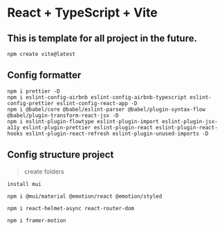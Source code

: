 # React + TypeScript + Vite

## This is template for all project in the future.

```
npm create vite@latest

```

## Config formatter

```
npm i prettier -D
npm i eslint-config-airbnb eslint-config-airbnb-typescript eslint-config-prettier eslint-config-react-app -D
npm i @babel/core @babel/eslint-parser @babel/plugin-syntax-flow @babel/plugin-transform-react-jsx -D
npm i eslint-plugin-flowtype eslint-plugin-import eslint-plugin-jsx-a11y eslint-plugin-prettier eslint-plugin-react eslint-plugin-react-hooks eslint-plugin-react-refresh eslint-plugin-unused-imports -D

```
## Config structure project

> create folders

```
install mui

npm i @mui/material @emotion/react @emotion/styled

npm i react-helmet-async react-router-dom

npm i framer-motion
```
